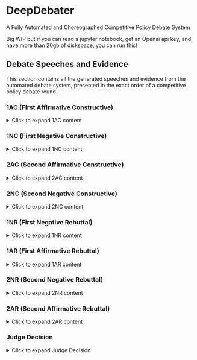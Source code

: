 # DeepDebater
A Fully Automated and Choreographed Competitive Policy Debate System 


Big WIP but if you can read a jupyter notebook, get an Openai api key, and have more than 20gb of diskspace, you can run this! 

## Debate Speeches and Evidence

This section contains all the generated speeches and evidence from the automated debate system, presented in the exact order of a competitive policy debate round.

### 1AC (First Affirmative Constructive)
<details>
<summary>Click to expand 1AC content</summary>

The First Affirmative Constructive establishes the affirmative case, presenting the problem (inherency and harms), the solution (plan), and the benefits (advantages with solvency).

**Judge Introduction**
https://github.com/user-attachments/assets/95600319-daca-411f-85e8-0efc95b732ce

**Affirmative Introduction**
https://github.com/user-attachments/assets/dcee3d32-1167-4f17-9ef7-2e023d47051e

**Inherency Evidence**
https://github.com/user-attachments/assets/5d99f425-0082-4a25-ba7d-8c20925cd587

**Harm Evidence**
https://github.com/user-attachments/assets/876d6f5a-9b6f-4a8a-8c0b-4c4397718e55

**Advantage Uniqueness Evidence**
https://github.com/user-attachments/assets/cc67b15c-277f-414f-92fa-05df8570c1bd

**Advantage Link Evidence**
https://github.com/user-attachments/assets/1a8a5cd5-8d45-4856-911c-ba4b4176430a

**Advantage Internal Link Evidence**
https://github.com/user-attachments/assets/6680f828-f76f-4f75-94bf-02e868bbcf6d

**Advantage Impact Evidence**
https://github.com/user-attachments/assets/927f880b-3555-42af-8a29-dd991d8527d2

**Advantage Evidence**
https://github.com/user-attachments/assets/79acacf0-7481-4aa5-bd53-3f2f9073fd6c

**Advantage 1 Uniqueness Evidence**
https://github.com/user-attachments/assets/984021c1-64ab-495e-b81f-4c7a77927d90

**Advantage 1 Link Evidence**
https://github.com/user-attachments/assets/d558e9c1-69c6-44c1-85ee-c11fc84b6bdc

**Advantage 1 Internal Link Evidence**
https://github.com/user-attachments/assets/81fca0f7-774d-4984-bcfe-3de1b693fe2a

**Advantage 1 Impact Evidence**
https://github.com/user-attachments/assets/e7ca4673-f5a4-4b5a-80d1-640f19f135f8

**Advantage 2 Uniqueness Evidence**
https://github.com/user-attachments/assets/19b4236f-9380-4fe2-b1af-2600c8fa3e90

**Advantage 2 Link Evidence**
https://github.com/user-attachments/assets/a8574d28-bffd-455a-83e6-526615d97d8b

**Advantage 2 Internal Link Evidence**
https://github.com/user-attachments/assets/17701c6a-8635-43c5-b5c7-4cc43e5f462c

**Advantage 2 Impact Evidence**
https://github.com/user-attachments/assets/9e257085-6908-480e-a5c7-bb9b05a4564f

**Advantage 3 Uniqueness Evidence**
https://github.com/user-attachments/assets/b42f6d7f-58fa-435d-9680-47b6d0d06193

**Advantage 3 Link Evidence**
https://github.com/user-attachments/assets/f7bac768-2881-4e48-a77b-2a30d58e30c0

**Advantage 3 Internal Link Evidence**
https://github.com/user-attachments/assets/b360a43d-222f-44a3-932a-7f8d35fc59b9

**Advantage 3 Impact Evidence**
https://github.com/user-attachments/assets/58b07be1-d1da-4d09-8585-bc7a90690a07

**Solvency Evidence**
https://github.com/user-attachments/assets/351ae3c9-efc9-4d1d-bc22-8ad21495a79b

</details>

### 1NC (First Negative Constructive)
<details>
<summary>Click to expand 1NC content</summary>

The First Negative Constructive presents the negative strategy, typically including topicality arguments, theory arguments, disadvantages, counterplans, kritiks, and on-case attacks against the affirmative advantages.

**Negative Introduction**
https://github.com/user-attachments/assets/e47c43bb-4afa-48a0-a6d7-2811538564f5

**Topicality Interpretation Evidence**
https://github.com/user-attachments/assets/b3c38f6c-4ff1-40f2-9459-aa7f9152ea54

**Topicality Violation**
https://github.com/user-attachments/assets/c7076610-2c6e-41bd-86f7-04a9cb436f85

**Topicality Reasons to Prefer**
https://github.com/user-attachments/assets/6fdb0e75-f5fc-4a7b-883b-a71fc99f2644

**Theory Interpretation Evidence**
https://github.com/user-attachments/assets/3547b7d5-2b4d-4a9a-8cf4-9b6f8c8ce47f

**Theory Violation Argument**
https://github.com/user-attachments/assets/703a9061-3dcb-44c7-9833-ff37e43aba30

**Theory Reasons to Prefer Argument**
https://github.com/user-attachments/assets/8818df6f-c79d-419b-86c7-6980aa679894

**Disadvantage Uniqueness Evidence**
https://github.com/user-attachments/assets/57430c04-2899-413a-aec4-dca2bfd2ac07

**Disadvantage Link Evidence**
https://github.com/user-attachments/assets/040eee60-18c3-4c48-8056-e4d4c9cbb10b

**Disadvantage Internal Link Evidence**
https://github.com/user-attachments/assets/fd923100-9ef9-460b-9e48-908a552cfb01

**Disadvantage Impact Evidence**
https://github.com/user-attachments/assets/2a4f4134-e239-4813-9649-75f718bbce14

**Counterplan Text**
https://github.com/user-attachments/assets/cd9a6fd6-62ea-465a-96b1-95bfc72f1e55

**Counterplan Solvency Evidence**
https://github.com/user-attachments/assets/7dfddf84-8745-42b6-b94b-c17720bcb70f

**Counterplan Net Benefit Evidence**
https://github.com/user-attachments/assets/5b15ec47-a1aa-4701-ab46-abe75daedb18

**Kritik Link Evidence**
https://github.com/user-attachments/assets/07c639fd-7e03-404d-9f55-b6f77a72c701

**Kritik Impact Evidence**
https://github.com/user-attachments/assets/1bd1433b-85f8-4b18-aa47-9bba179ff85f

**Kritik Role of Ballot Evidence**
https://github.com/user-attachments/assets/99c087fa-cc70-426b-bd8f-d9f03a38003b

**On Case Rebuttal Evidence 0**
https://github.com/user-attachments/assets/bf89a4ce-7791-4bfc-8bad-b0e8b330f1fd

**On Case Rebuttal Evidence 1**
https://github.com/user-attachments/assets/2f81d2bb-5d0b-481e-8494-54f1dbe54cc3

**On Case Rebuttal Evidence 2**
https://github.com/user-attachments/assets/5963dd20-df6e-42fb-8490-8f3382bcc8be

</details>

### 2AC (Second Affirmative Constructive)
<details>
<summary>Click to expand 2AC content</summary>

The Second Affirmative Constructive responds to all negative arguments from the 1NC, extending and defending the affirmative case while answering topicality, theory, disadvantages, counterplans, and kritiks.

**2AC Evidence**
https://github.com/user-attachments/assets/98f5dc47-fbee-4fd3-9e0b-47289990da77

**2AC Speech**
https://github.com/user-attachments/assets/da3408ea-f34d-4182-af4c-69f3114c0bc6

</details>

### 2NC (Second Negative Constructive)
<details>
<summary>Click to expand 2NC content</summary>

The Second Negative Constructive extends and develops the most strategic negative arguments from the 1NC, typically focusing on 2-3 key positions while going for more evidence and analysis.

**2NC Evidence**
https://github.com/user-attachments/assets/24fa533a-e4e3-423b-8f03-231f7c641313

*WIP - Speech too large to upload*

</details>

### 1NR (First Negative Rebuttal)
<details>
<summary>Click to expand 1NR content</summary>

The First Negative Rebuttal works in conjunction with the 2NC to extend negative arguments, typically covering different positions or providing additional coverage on the same arguments as the 2NC.

**1NR Speech**
https://github.com/user-attachments/assets/7ce77ebe-a58f-4bc8-ac14-ab0ae5922196

</details>

### 1AR (First Affirmative Rebuttal)
<details>
<summary>Click to expand 1AR content</summary>

The First Affirmative Rebuttal is the most challenging speech in debate, requiring the affirmative to respond to all negative arguments extended in the 2NC and 1NR while maintaining their case.

*WIP - Speech too large to upload*

</details>

### 2NR (Second Negative Rebuttal)
<details>
<summary>Click to expand 2NR content</summary>

The Second Negative Rebuttal is the negative's final speech, focusing on 1-2 key arguments that they believe can win them the round, providing final analysis and impact comparison.

**2NR Speech**
https://github.com/user-attachments/assets/b7683635-0147-4b3e-a0a6-c6be5e42658a

</details>

### 2AR (Second Affirmative Rebuttal)
<details>
<summary>Click to expand 2AR content</summary>

The Second Affirmative Rebuttal is the final speech of the debate, where the affirmative must respond to the 2NR's key arguments and explain why the affirmative should win the round.

**2AR Speech**
https://github.com/user-attachments/assets/3de26ca1-1032-41a4-a6a6-522dbf55859d

</details>

### Judge Decision
<details>
<summary>Click to expand Judge Decision</summary>

The judge's final decision and reasoning for who won the debate round, including analysis of key arguments and voting issues.

**Judge Decision**
https://github.com/user-attachments/assets/e122daf3-f6c0-48e6-a736-107d8cb77a1a

</details>
